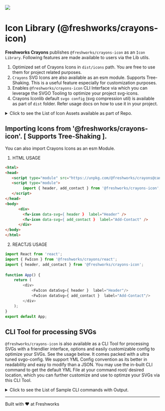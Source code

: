 [![](https://data.jsdelivr.com/v1/package/npm/@freshworks/crayons-icon/badge)](https://www.jsdelivr.com/package/npm/@freshworks/crayons-icon)
# Icon Library (@freshworks/crayons-icon)

**Freshworks Crayons** publishes `@freshworks/crayons-icon` as an `Icon Library`. Following features are made available to users via the Lib utils.

1. Optimized set of Crayons Icons in `dist/icons` path. You are free to use them for project related purposes.
2. `Crayons` SVG Icons are also available as an esm module. Supports Tree-Shaking. This is a useful feature especially for customization purposes.
3. Enables `@freshworks/crayons-icon` CLI Interface via which you can leverage the SVGO Tooling to optimize your project svg-icons.
4. Crayons Iconlib default `svgo config` (svg compression util) is available as part of `dist` folder. Refer usage docs on how to use it in your project.

<details> 
  <summary>Click to see the List of Icon Assets available as part of Repo.</summary>
   <img alt="Crayons Icon Assets" width="100%" src="docs/crayons-icon-cli/crayons-icon-assets.jpg" />
</details>

## Importing Icons from '@freshworks/crayons-icon'. [ Supports Tree-Shaking ].

You can also import Crayons Icons as an esm Module.

1. HTML USAGE

```html
<html>
<head>
   <script type="module" src="https://unpkg.com/@freshworks/crayons@canary/dist/crayons/crayons.esm.js" ></script>
   <script type="module">
        import { header, add_contact } from '@freshworks/crayons-icon';
   </script>
</head>   
<body>
      <div>
        <fw-icon data-svg={ header }  label="Header" />
        <fw-icon data-svg={ add_contact }  label="Add-Contact" />
      </div>
</body>
</html>
```

2. REACTJS USAGE

```js
import React from 'react';
import { FwIcon } from '@freshworks/crayons/react'; 
import { header, add_contact } from '@freshworks/crayons-icon';

function App() {
    return ( 
        <div>
            <FwIcon dataSvg={ header }  label="Header"/>
            <FwIcon dataSvg={ add_contact }  label="Add-Contact"/>
        </div>
    );
}
export default App;
```

## CLI Tool for processing SVGs

`@freshworks/crayons-icon` is also available as a CLI Tool for processing SVGs with a friendlier interface, options and easily customizable config to optimize your SVGs. See the usage below. 
It comes packed with a ultra tuned svgo-config. We support YML Config convention as its better in readability and easy to modify than a JSON. You may use the in-built CLI command to get the default YML File at your command root/ desired location, which you can further customize and use to optimze your SVGs via this CLI Tool.

<details> 
  <summary>Click to see the List of Sample CLI commands with Output.</summary>
    <img alt="Crayons Icon CLI Usage" width="100%" src="docs/crayons-icon-cli/crayons-icon-cli-usage.jpg" />
</details>

----------------------------------------------

Built with ❤ at Freshworks
